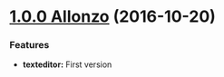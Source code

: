 <a name="1.0.0"></a>

# [1.0.0 Allonzo](https://github.com/CodeCorico/allons-y-texteditor/releases/tag/1.0.0) (2016-10-20)


### Features

* **texteditor:** First version

